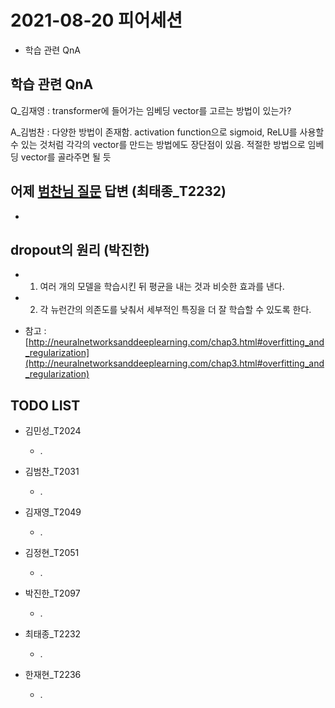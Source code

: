 # 2021-08-20 피어세션

- 학습 관련 QnA

## 학습 관련 QnA

Q_김재영 : transformer에 들어가는 임베딩 vector를 고르는 방법이 있는가?

A_김범찬 : 다양한 방법이 존재함. activation function으로 sigmoid, ReLU를 사용할 수 있는 것처럼 각각의 vector를 만드는 방법에도 장단점이 있음. 적절한 방법으로 임베딩 vector를 골라주면 될 듯

## 어제 [범찬님 질문](https://github.com/jinhan814/BoostCamp-AITech2-Level1-20/blob/main/%ED%9A%8C%EC%9D%98%EB%A1%9D/Week3/2021-08-19%20%ED%94%BC%EC%96%B4%EC%84%B8%EC%85%98%20%EC%A0%95%EB%A6%AC.md#q_%EA%B9%80%EB%B2%94%EC%B0%AC--%EA%B3%BC%EC%A0%9C-1%EC%9D%98-apply%EC%97%90%EC%84%9C-weight_initialization-%ED%95%A8%EC%88%98%EC%97%90%EC%84%9C-module%EC%9D%B4-parameter%EB%A1%9C-%EC%9E%88%EB%8A%94-%EC%9D%B4%EC%9C%A0) 답변 (최태종_T2232)

- 

## dropout의 원리 (박진한)

- 1. 여러 개의 모델을 학습시킨 뒤 평균을 내는 것과 비슷한 효과를 낸다.

- 2. 각 뉴런간의 의존도를 낮춰서 세부적인 특징을 더 잘 학습할 수 있도록 한다.

- 참고 : [http://neuralnetworksanddeeplearning.com/chap3.html#overfitting_and_regularization](http://neuralnetworksanddeeplearning.com/chap3.html#overfitting_and_regularization)

## TODO LIST

* 김민성_T2024
  * .

* 김범찬_T2031
  * .

* 김재영_T2049
  * .

* 김정현_T2051
  * .

* 박진한_T2097
  * .

* 최태종_T2232
  * .

* 한재현_T2236
  * .
